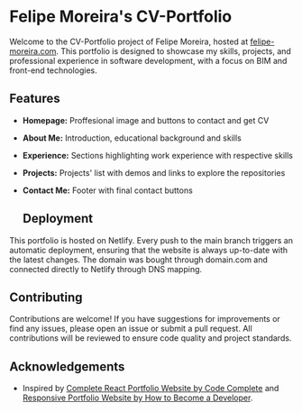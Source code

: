 # Felipe Moreira's CV-Portfolio

Welcome to the CV-Portfolio project of Felipe Moreira, hosted at [felipe-moreira.com](https://felipe-moreira.com). This portfolio is designed to showcase my skills, projects, and professional experience in software development, with a focus on BIM and front-end technologies. 

## Features

- **Homepage:** Proffesional image and buttons to contact and get CV
- **About Me:** Introduction, educational background and skills
- **Experience:** Sections highlighting work experience with respective skills
- **Projects:** Projects' list with demos and links to explore the repositories
- **Contact Me:** Footer with final contact buttons

  ## Deployment

This portfolio is hosted on Netlify. Every push to the main branch triggers an automatic deployment, ensuring that the website is always up-to-date with the latest changes. The domain was bought through domain.com and connected directly to Netlify through DNS mapping.

## Contributing

Contributions are welcome! If you have suggestions for improvements or find any issues, please open an issue or submit a pull request. All contributions will be reviewed to ensure code quality and project standards.

## Acknowledgements

- Inspired by [Complete React Portfolio Website by Code Complete](https://www.youtube.com/watch?v=YQCDUJ6hhNY) and [Responsive Portfolio Website by How to Become a Developer](https://www.youtube.com/watch?v=ldwlOzRvYOU&t=2859s).

